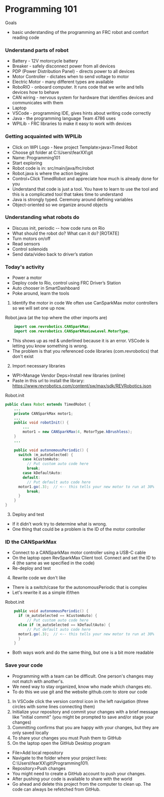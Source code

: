 # Programming 101

Goals
- basic understanding of the programming an FRC robot and comfort reading code

### Understand parts of robot
- Battery - 12V motorcycle battery
- Breaker - safely disconnect power from all devices
- PDP (Power Distribution Panel) - directs power to all devices
- Motor Controller - dictates when to send voltage to motor
- Electric Motor - many different types are available
- RoboRIO - onboard computer. It runs code that we write and tells devices how to behave
- CAN wiring - nervous system for hardware that identifies devices and communicates with them
- Laptop
- VSCode - programming IDE, gives hints about writing code correctly
- Java - the programming language Team 4786 uses
- WPILib - FRC libraries to make it easy to work with devices

### Getting acquainted with WPILib
- Click on WPI Logo - New project Template>java>Timed Robot
- Choose git folder at C:\Users\fearXX\git
- Name: Programming101
- Start exploring
- Robot code is in: src/main/java/frc/robot
- Robot.java is where the action begins
- Control+Click TimedRobot and appreciate how much is already done for you
- Understand that code is just a tool. You have to learn to use the tool and this is a complicated tool that takes time to understand
- Java is strongly typed. Ceremony around defining variables
- Object-oriented so we organize around objects

### Understanding what robots do
- Discuss init, periodic -- how code runs on Rio
- What should the robot do? What can it do? [ROTATE]
- Turn motors on/off
- Read sensors
- Control solenoids
- Send data/video back to driver’s station

### Today's activity
- Power a motor
- Deploy code to Rio, control using FRC Driver’s Station
- Auto chooser in SmartDashboard
- Poke around, learn the tools

1. Identify the motor in code
We often use CanSparkMax motor controllers so we will set one up now.

Robot.java (at the top where the other imports are)
```java
    import com.revrobotics.CANSparkMax;
    import com.revrobotics.CANSparkMaxLowLevel.MotorType;
```

- This shows up as red & underlined because it is an error. VSCode is letting you know something is wrong.
- The problem is that you referenced code libraries (com.revrobotics) that don't exist

2. Import necessary libraries

- WPI>Manage Vendor Deps>Install new libraries (online)
- Paste in this url to install the library: https://www.revrobotics.com/content/sw/max/sdk/REVRobotics.json

Robot.init
```java
public class Robot extends TimedRobot {
    ...
    private CANSparkMax motor1;
    ...
    public void robotInit() {
    	...
        motor1 = new CANSparkMax(4, MotorType.kBrushless);
    }
    ...
    
    public void autonomousPeriodic() {
      switch (m_autoSelected) {
        case kCustomAuto:
          // Put custom auto code here
          break;
        case kDefaultAuto:
        default:
          // Put default auto code here
	  motor1.go(.3);  // <-- this tells your new motor to run at 30%
          break;
      }
    }
}
```

3. Deploy and test
- If it didn’t work try to determine what is wrong.
- One thing that could be a problem is the ID of the motor controller

### ID the CANSparkMax
- Connect to a CANSparkMax motor controller using a USB-C cable
- On the laptop open RevSparkMax Client tool. Connect and set the ID to 4 (the same as we specified in the code)
- Re-deploy and test

4. Rewrite code we don't like
- There is a switch/case for the autonomousPeriodic that is complex
- Let's rewrite it as a simple if/then

Robot.init
```java
    public void autonomousPeriodic() {
      if (m_autoSelected == kCustomAuto) {
          // Put custom auto code here
      else if (m_autoSelected == kDefaultAuto) {
          // Put default auto code here
	  motor1.go(.3);  // <-- this tells your new motor to run at 30%
      }
    }
```
- Both ways work and do the same thing, but one is a bit more readable

### Save your code
- Programming with a team can be difficult. One person's changes may not match with another's.
- We need way to stay organized, know who made which changes etc.
- To do this we use git and the website github.com to store our code

1. In VSCode click the version control icon in the left navigation (three circles with some lines connecting them)
2. Initialize your repository and commit your changes with a brief message like "initial commit" (you might be prompted to save and/or stage your changes)
3. Committing confirms that you are happy with your changes, but they are only saved locally
4. To share your changes you must Push them to GitHub
5. On the laptop open the GitHub Desktop program
- File>Add local repository
- Navigate to the folder where your project lives: C:\Users\fearXX\git\Programming101\
- Repository>Push changes
- You might need to create a GitHub account to push your changes.
- After pushing your code is available to share with the world
- Go ahead and delete this project from the computer to clean up. The code can always be refetched from GitHub.
